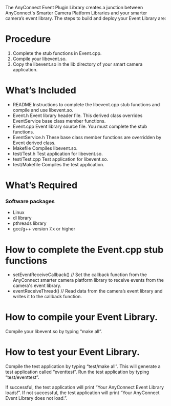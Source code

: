 The AnyConnect Event Plugin Library creates a junction between AnyConnect's Smarter Camera Platform Libraries and your smarter camera’s event library.
The steps to build and deploy your Event Library are:

# Procedure

1. Complete the stub functions in Event.cpp.
2. Compile your libevent.so.
3. Copy the libevent.so in the lib directory of your smart camera application.


# What’s Included

- README		Instructions to complete the libevent.cpp stub functions and compile and use libevent.so.
- Event.h		Event library header file.  This derived class overrides EventService base class member functions.
- Event.cpp		Event library source file.  You must complete the stub functions.
- EventService.h	These base class member functions are overridden by Event derived class.
- Makefile		Compiles libevent.so.
- test/Test.h		Test application for libevent.so.
- test/Test.cpp		Test application for libevent.so.
- test/Makefile		Compiles the test application.


# What’s Required

### Software packages
- Linux
- dl library
- pthreads library 
- gcc/g++ version 7.x or higher


# How to complete the Event.cpp stub functions

- setEventReceiveCallback() // Set the callback function from the AnyConnect smarter camera platform library to receive events from the camera's event library.
- eventReceiveThread() // Read data from the camera’s event library and writes it to the callback function.


# How to compile your Event Library.

Compile your libevent.so by typing “make all”.


# How to test your Event Library.

Compile the test application by typing “test/make all”.  This will generate a test application called “eventtest”. Run the test application by typing “test/eventtest”.  

If successful, the test application will print “Your AnyConnect Event Library loads!”.  If not successful, the test application will print “Your AnyConnect Event Library does not load.”.
